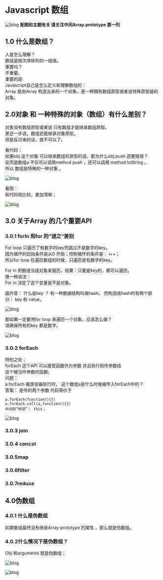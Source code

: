 # Javascript 数组
![blog](Array1.jpg)
**配图和主题有关 请关注中间Array.prototype 那一列** 



## 1.0  什么是数组？
人是怎么理解？<br>
数组是按次序排列的一组值。 <br>
重要吗？<br>
不重要。 <br>
重要的是:<br>
Javascript自己是怎么定义和理解数组的：<br>
Array 是由Array 构造出来的一个对象，是一种拥有数组原型或者说特殊原型链的对象。


## 2.0对象 和 一种特殊的对象（数组）有什么差别？
对象没有数组原型或者说 只有数组才能继承数组原型。<br>
更近一步说，数组还能继承对象原型。<br>
但是反过来的话，就不可以了。<br>

看代码：<br>
如果obj 这个对象 可以继承数组的原型的话，那为什么obj.push 还要报错？<br>
反而是数组a 不仅可以调用method push ，还可以调用 method toString 。 <br>
所以 数组是特殊的一种对象 。<br>
 
![blog](Array2.jpg)

看图：<br>
和代码相比较，更加清晰；<br>

![blog](Array3.png)

## 3.0 关于Array 的几个重要API  
### 3.0.1 forIn 和for 的”谜之“差别

For loop 只遍历了有数字的key而跳过不是数字的key。<br>
因为循环的启始条件是从0 开始；控制循环的条件是： i++；<br>
所以for loop 在遍历数组的时候，只遍历是有数字的key。<br>

For  in 把数组当成对象来遍历，结果：只要是key的，都可以遍历。<br>
换一种说法：<br>
For in 决定了这个变量是不是对象。<br>

画外音： 什么是key ？ 有一种数据结构叫做hash。 而构造成hash的有两个部分： key 和 value。  <br>

![blog](Array4.jpg)

那如果一定要用for loop 来遍历一个对象，应该怎么做？<br>
请确保所有的key 都是数字。<br>

![blog](Array5.jpg)

### 3.0.2 forEach  
特别之处： <br>
forEach 这个API  可以接受函数作为参数 并且执行和传参数给<br>
这个被当作参数的函数;<br>
问题：<br>
 a.forEach 被游览器执行时， 这个数组a是什么时候被传入forEach中的？<br>
答案： 是传的两个参数  代码等价于 <br>
```
a.forEach(function(){})
a.forEach.call(a,function(){}) 
中间的“桥梁”： this；
```


![blog](Array6.jpg)

### 3.0.3 join 

### 3.0.4 concat 
### 3.0.5map
### 3.0.6filter 
### 3.0.7reduce

## 4.0伪数组 
### 4.0.1 什么是伪数组 
如果数组最终没有继承Array prototype 的属性 ，那么就是伪数组。<br>

### 4.0.2什么情况下是伪数组？
Obj 和arguments 就是伪数组；<br>

![blog](Array7.jpg)


![blog](Array8.jpg)



